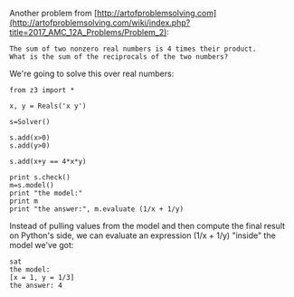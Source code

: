 Another problem from [http://artofproblemsolving.com](http://artofproblemsolving.com/wiki/index.php?title=2017_AMC_12A_Problems/Problem_2):

	The sum of two nonzero real numbers is 4 times their product.
	What is the sum of the reciprocals of the two numbers? 

We're going to solve this over real numbers:

	from z3 import *

	x, y = Reals('x y')

	s=Solver()

	s.add(x>0)
	s.add(y>0)

	s.add(x+y == 4*x*y)

	print s.check()
	m=s.model()
	print "the model:"
	print m
	print "the answer:", m.evaluate (1/x + 1/y)

Instead of pulling values from the model and then compute the final result on Python's side, we can evaluate
an expression (1/x + 1/y) "inside" the model we've got:

	sat
	the model:
	[x = 1, y = 1/3]
	the answer: 4

